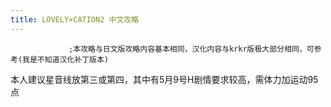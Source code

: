 ```yaml
---
title: LOVELY×CATION2 中文攻略
---
```


                 ;本攻略与日文版攻略内容基本相同，汉化内容与krkr版极大部分相同，可参考(我是不知道汉化补丁版本)



<div>

<div>本人建议星音线放第三或第四，其中有5月9号H剧情要求较高，需体力加运动95点
